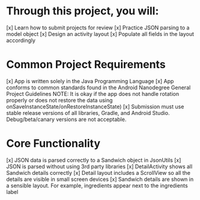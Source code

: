 # Through this project, you will:
[x] Learn how to submit projects for review
[x] Practice JSON parsing to a model object
[x] Design an activity layout
[x] Populate all fields in the layout accordingly

# Common Project Requirements
[x] App is written solely in the Java Programming Language
[x] App conforms to common standards found in the Android Nanodegree General Project Guidelines NOTE: 
It is okay if the app does not handle rotation properly or does not restore the data using onSaveInstanceState/onRestoreInstanceState)
[x] Submission must use stable release versions of all libraries, Gradle, and Android Studio. Debug/beta/canary versions are not acceptable.

# Core Functionality
[x] JSON data is parsed correctly to a Sandwich object in JsonUtils
[x] JSON is parsed without using 3rd party libraries
[x] DetailActivity shows all Sandwich details correctly
[x] Detail layout includes a ScrollView so all the details are visible in small screen devices
[x] Sandwich details are shown in a sensible layout. For example, ingredients appear next to the ingredients label